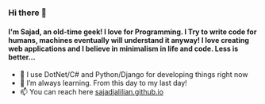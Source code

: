 ### Hi there 👋

#### I'm Sajad, an old-time geek! I love for Programming. I Try to write code for humans, machines eventually will understand it anyway! I love creating web applications and I believe in minimalism in life and code. Less is better...
- 🔭 I use DotNet/C# and Python/Django for developing things right now
- 🌱 I’m always learning. From this day to my last day!
- 📫 You can reach here [sajadjalilian.github.io](http://sajadjalilian.github.io/)
